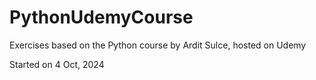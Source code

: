 # PythonUdemyCourse
Exercises based on the Python course by Ardit Sulce, hosted on Udemy

Started on 4 Oct, 2024
